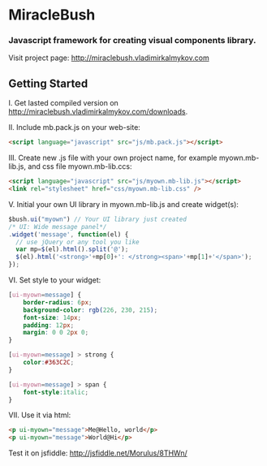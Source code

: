 MiracleBush
====

### Javascript framework for creating visual components library.

Visit project page: http://miraclebush.vladimirkalmykov.com

## Getting Started

I. Get lasted compiled version on http://miraclebush.vladimirkalmykov.com/downloads.

II. Include mb.pack.js on your web-site:
```html
<script language="javascript" src="js/mb.pack.js"></script>
```
III. Create new .js file with your own project name, for example myown.mb-lib.js, and css file myown.mb-lib.ccs:

```html
<script language="javascript" src="js/myown.mb-lib.js"></script>
<link rel="stylesheet" href="css/myown.mb-lib.css" />
```

V. Initial your own UI library in myown.mb-lib.js and create widget(s):
```javascript
$bush.ui("myown") // Your UI library just created
/* UI: Wide message panel*/
.widget('message', function(el) {
  // use jQuery or any tool you like
  var mp=$(el).html().split('@');
  $(el).html('<strong>'+mp[0]+': </strong><span>'+mp[1]+'</span>');
});
```
VI. Set style to your widget:
```css
[ui-myown=message] {
    border-radius: 6px;
    background-color: rgb(226, 230, 215);
    font-size: 14px;
    padding: 12px;
    margin: 0 0 2px 0;
}

[ui-myown=message] > strong {
    color:#363C2C;
}

[ui-myown=message] > span {
    font-style:italic;   
}
```
VII. Use it via html:
```html
<p ui-myown="message">Me@Hello, world</p>
<p ui-myown="message">World@Hi</p>
```
Test it on jsfiddle: http://jsfiddle.net/Morulus/8THWn/
